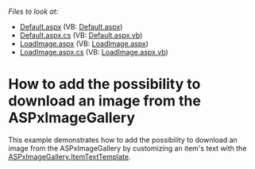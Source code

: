 <!-- default file list -->
*Files to look at*:

* [Default.aspx](./CS/WebSite/Default.aspx) (VB: [Default.aspx](./VB/WebSite/Default.aspx))
* [Default.aspx.cs](./CS/WebSite/Default.aspx.cs) (VB: [Default.aspx.vb](./VB/WebSite/Default.aspx.vb))
* [LoadImage.aspx](./CS/WebSite/LoadImage.aspx) (VB: [LoadImage.aspx](./VB/WebSite/LoadImage.aspx))
* [LoadImage.aspx.cs](./CS/WebSite/LoadImage.aspx.cs) (VB: [LoadImage.aspx.vb](./VB/WebSite/LoadImage.aspx.vb))
<!-- default file list end -->
# How to add the possibility to download an image from the ASPxImageGallery


<p>This example demonstrates how  to add the possibility to download an image from the ASPxImageGallery by customizing an item's text with the <a href="http://documentation.devexpress.com/#AspNet/DevExpressWebASPxImageGalleryASPxImageGallery_ItemTextTemplatetopic"><u>ASPxImageGallery.ItemTextTemplate</u></a>.</p>

<br/>



